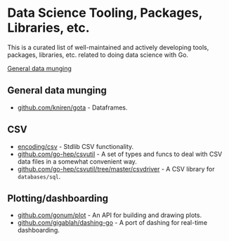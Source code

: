 # Data Science Tooling, Packages, Libraries, etc.

This is a curated list of well-maintained and actively developing tools, packages, libraries, etc. related to doing data science with Go.

[General data munging](README.md#general-data-munging)

## General data munging

- [github.com/kniren/gota](https://github.com/kniren/gota) - Dataframes.

## CSV

- [encoding/csv](https://golang.org/pkg/encoding/csv/) - Stdlib CSV functionality.
- [github.com/go-hep/csvutil](https://github.com/go-hep/csvutil) - A set of types and funcs to deal with CSV data files in a somewhat convenient way.
- [github.com/go-hep/csvutil/tree/master/csvdriver](https://github.com/go-hep/csvutil/tree/master/csvdriver) - A CSV library for `databases/sql`.

## Plotting/dashboarding

- [github.com/gonum/plot](https://github.com/gonum/plot) - An API for building and drawing plots.
- [github.com/gigablah/dashing-go](https://github.com/gigablah/dashing-go) - A port of dashing for real-time dashboarding.
